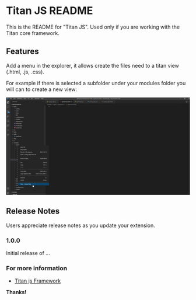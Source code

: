 # Titan JS README

This is the README for "Titan JS". Used only if you are working with the Titan core framework.

## Features

Add a menu in the explorer, it allows create the files need to a titan view (.html, .js, .css). 

For example if there is selected a subfolder under your modules folder you will can to create a new view:


![test1](images/test1.png)


## Release Notes

Users appreciate release notes as you update your extension.

### 1.0.0

Initial release of ...


### For more information

* [Titan js Framework](https://dowesoft.com/page/titancore/)


**Thanks!**
